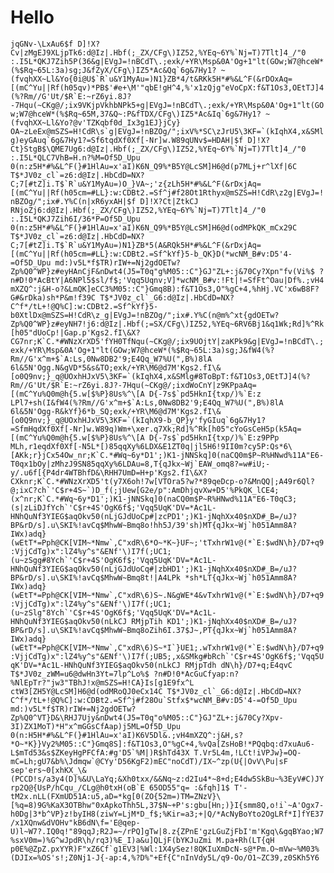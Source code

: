 # Hello

```jqGNv-\LxAu6$f D]!X?Cv|zMgEJ9XLjpTk6:d@Iz|.Hbf(;_ZX/CFg\)IZ52,%YEq~6Y%`Nj=T)7Tlt]4_/"0 :.I5L*QKJ7Zih5P(36&g|EVgJ=!nBCdT\.;exk/+YR\Msp&0A'Og+1"lt(GOw;W7@hceW*(%$Rq~65L:3a)sg;J&fZyX/CFg\)IZ5*Ac&Qq`6g&7Hy1? ~(fvqhXX~Ll&Yo{0i@U$`R`u&Y1MyAu=)N1}ZB*4/t&RKk5H*#%&L^F(&rDOxAq=[(mC^Yu||Rf(h05qv)*PB$'#e+\M'"qbE!gH^4,%'x1zQjg"eVoCpX:f&T1Os3,OEtTJ]4(%?Rm//G'Ut/$R`E:~rZ6yi.8J?-7Hqu(~CKg@/;ix9VKjpVkhbNPk5+g|EVgJ=!nBCdT\.;exk/+YR\Msp&0A'Og+1"lt(GOw;W7@hceW*(%$Rq~65M,37&Q~:P&fTDX/CFg\)IZ5*Ac&Iq`6g&7Hy1? ~(fvqhXX~Ll&Yo?@v'TZKqbf0d_Ix3g1EJ}jCy} OA~zLeEx@mSZS=H!CdR\s`g|EVgJ=!nBZOg/";ixV%*SC\zJrU5\3KF=`(kIqhX4,x&SMlg)eyGAuq`6g&7Hy1?=Sf6tqdXf0Xf[-Nr]w.W89qUNv$=HDAH|$f D]!X?Ct}StgB$\QME7Ug6:d@Iz|.Hbf(;_ZX/CFg\)IZ52,%YEq~6Y%`Nj=T)7Tlt]4_/"0 :.I5L*QLC7VhB=H.n?%M=Of5D_Upu 0(n:z5H*#%&L^F(}#1HlAu=x'aI)K6N_Q9%*B5Y@LcSM]H6@d(p7MLj+r^lXf|6C T$*JV0z_cl`=z6:d@Iz|.HbCdD=NX?C;7[#tZ]i.T$`R`u&Y1MyAu=)O_}VA~;'z{zLh5H*#%&L^F(&rDxjAq=[(mC^Yu||Rf(h05cm=#LL}:w:CDBt2.=Sf^j#f28Ot1Rthyx@mSZS=H!CdR\z2g|EVgJ=!nBZOg/";ix#.Y%C(n|xR6yxAH|$f D]!X?Ct|ZtkCJ RNjoZj6:d@Iz|.Hbf(;_ZX/CFg\)IZ52,%YEq~6Y%`Nj=T)7Tlt]4_/"0 :.I5L*QKJ7Zih6I/36*P=Of5D_Upu 0(n:z5H*#%&L^F(}#1HlAu=x'aI)K6N_Q9%*B5Y@LcSM]H6@d(odMPkQK_mCx29C T$*JV0z_cl`=z6:d@Iz|.HbCdD=NX?C;7[#tZ]i.T$`R`u&Y1MyAu=)N1}ZB*5(A&RQk5H*#%&L^F(&rDxjAq=[(mC^Yu||Rf(h05cm=#LL}:w:CDBt2.=Sf^kYf}5-b_QK}D(*wcNM_B#v:D5'4-=Of5D_Upu md:)v5L*f$TR)rIW+=Nj2gdOETw?Zp%Q0^WP}z#eyHAnCjF&nDwt4(J5=T0q"g%M05::C"}GJ"ZL+:j&70Cy?Xpn"fv(Vi%$ ?n#D!0*AcBtY|A6NPl5$sl/f$;'Vqq5Uqnv;V]*wcNM_B#v:!Ft|!=SfFt^Oau|Df%.;vH4mXZQ^:j&H-o?&LmQK]eCC3%M05::C"}Gmq8B):f&T1Os3,O"%gC+4,%hHj.VC'x6wB8F?G#&rDka)sh*P&m!f39C T$*JV0z_cl`_G6:d@Iz|.HbCdD=NX?C^f*/tL+!@Q%C]:w:CDBt2.=Sf^kYf}5-b0XtlDx@mSZS=H!CdR\z_g|EVgJ=!nBZOg/";ix#.Y%C(n@m%^xt{gdOETw?Zp%Q0^WP}z#eyNH7!j6:d@Iz|.Hbf(;=SX/CFg\)IZ52,%YEq~6RV6Bj1&q1Wk;Rd]%^Rk[h05"dUoCp!|Gap.p'Kgs2.fI\&X?CG7nr;K`C.*#WNzXrXD5'fYH0TfNqu(~CKg@/;ix9UOjtY|zaKPk9&g|EVgJ=!nBCdT\.;exk/+YR\Msp&0A'Og+1"lt(GOw;W7@hceW*(%$Rq~65L:3a)sg;J&fW4(%?Rm//G'x^m+$`A:Ls,0Nw8DB2'9;E4Qq_W7%U(",B%)8lA 6l&5N'Ogg.N&gVD*5&s&TO;exk/+YR\M6@d7M'Kgs2.fI\&[o0Q9nv;}_q@UOxhHJxV5\3KF=`(kIqhX4,x&SMlg#8ToBpT:f&T1Os3,OEtTJ]4(%?Rm//G'Ut/$R`E:~rZ6yi.8J?-7Hqu(~CKg@/;ixdWoCnY|z9KPpaAq=[(mC^Yu%Q0m@h{5.w[$%P}8Us%^\[A D{-7s$`pd5HknI{txp/)%`E:z LPl7+sh(I&fW4(%?Rm//G'x^m+$`A:Ls,0Nw8DB2'9;E4Qq_W7%U(",B%)8lA 6l&5N'Ogg-R&kYf}6*b_SQ;exk/+YR\M6@d7M'Kgs2.fI\&[o0Q9nv;}_q@UOxhHJxV5\3KF=`(kIqhX9-b_QP}y'fyGIuq`6g&7Hy1?=SfmHqdXf0Xf[-Nr]w.W89q)Wm+\xer.q7Xk;Rd]%^Rk[h05"cYoGsCeH5p(k5Aq=[(mC^Yu%Q0m@h{5.w[$%P}8Us%^\[A D{-7s$`pd5HknI{txp/)%`E:z9PPp MLh,r1eqdXf0Xf[-N5L*[)85qqXy%6LDX&E1ZT0q|jl5H6!9II0m?cy5P:Qs*6\[AKk;r}jCx54Ow_nr;K`C.*#Wq~6y*D1';)K1-jNNSkq]0(naCQ0m$P~R%HNwd%11A"E6-T0qx1bOy|zMhzJ9SN85qqXy%6LDAu=8,T{qJkx~Wj`EAW_omq8?=w#iU;-y/.u6f[{P4dr4WTBhfD&\RHH7UmD=H+p'Kgs2.fI\&X?CXknr;K`C.*#WNzXrXD5't(y7X6oh!7w[VTOra5?w?*89qeDcp-o?&MnQQ|;A49r6Ql?@;ixC?ch`'C$r+4S~`)D_f(;jUew[G2e/p":AmDhjqvXw+D5'%PkQK_lCE4;(x^nr;K`C.*#Wq~6y*D1';)K1-jNNSkq]0(naCQ0m$P~R%HNwd%11A"E6-T0qC3;(s|zLiDJfYch`'C$r+4S'OgK6f$;'Vqq5UqK'DV=*Ac1L-HNhQuNf3YIEG$aqOkv50(nLjGJdUoCp#|zcPD1';)K1-jNqhXx40$nXD#_B=/uJ?BP&rD/s].u\SKI%!avCq$MhwW~Bmq8o!hh5J/39'sh)MT{qJkx~Wj`h051Amm8A?IWx)adq}(wEtT*=Pph@CK[VIM~*Nmw`,C"xdR\6*O~*K~}UF~;'tTxhrW1v@(*`E:$wdN\h}/D7+q9:VjjCdTg)x":lZ4%y^s"&ENf'\)I7f(;UC1;(u~zSgg#8Ych`'C$r+4S'OgK6f$;'Vqq5UqK'DV=*Ac1L-HNhQuNf3YIEG$aqOkv50(nLjGJdUoCq#|zbHD1';)K1-jNqhXx40$nXD#_B=/uJ?BP&rD/s].u\SKI%!avCq$MhwW~Bmq8t!|A4LPk *sh*LT{qJkx~Wj`h051Amm8A?IWx)adq}(wEtT*=Pph@CK[VIM~*Nmw`,C"xdR\6)S~.N&gWE*4&vTxhrW1v@(*`E:$wdN\h}/D7+q9:VjjCdTg)x":lZ4%y^s"&ENf'\)I7f(;UC1;(u~zSlg"8Ych`'C$r+4S'OgK6f$;'Vqq5UqK'DV=*Ac1L-HNhQuNf3YIEG$aqOkv50(nLkCJ RMjpTih KD1';)K1-jNqhXx40$nXD#_B=/uJ?BP&rD/s].u\SKI%!avCq$MhwW~Bmq8oZih6I.37$J~,PT{qJkx~Wj`h051Amm8A?IWx)adq}(wEtT*=Pph@CK[VIM~*Nmw`,C"xdR\6)S~*I`}UE1;.wTxhrW1v@(*`E:$wdN\h}/D7+q9:VjjCdTg)x":lZ4%y^s"&ENf'\)I7f(;UB5;,x&SMkg#bRch`'C$r+4S'OgK6f$;'Vqq5UqK'DV=*Ac1L-HNhQuNf3YIEG$aqOkv50(nLkCJ RMjpTdh dN\h}/D7+q;E4qvC T$*JV0z_zWM=u6@dwHn3Yt=7lp^Lo%$ ?n#D!0*AcGuCfyap:n?%NlEpTr?"jw3"TBhJ!x@mSZS=H!CA}Is[g1E9fx^L ctW3[ZH5Y@LcSM]H6@d(odMRoQJ0eCx14C T$*JV0z_cl`_G6:d@Iz|.HbCdD=NX?C^f*/tL+!@Q%C]:w:CDBt2.=Sf^j#f28Ou`Stfx$*wcNM_B#v:D5'4-=Of5D_Upu md:)v5L*f$TR)rIW+=Nj2gdOETw?Zp%Q0^VT}D&\RHJ7Ujy&nDwt4(J5=T0q"o%M05::C"}GJ"ZL+:j&70Cy?Xpv-3I)ZX1MoT)*H"x^mGGsCfAap)j5ML=Of5D_Upu 0(n:H5H*#%&L^F(}#1HlAu=x'aI)K6V5Dl&.;vH4mXZQ^:j&H,s?*O~*K}}Vy2%M05::C"}Gmq8S]:f&T1Os3,O"%gC+4,%vQa[ZsHoB!*PQqbq:d7xuAu6-L$mTd53&s$ZKeyHgPFCfA:#g'D5`%M|)R$hTd43X T.Vr5L4m,!LCt!iVPJw}=OQ-mC=Lh;gU7&b%\Jdmqw`@CYy'D56KgF2)mEC"noCdT)/IX~^zp(U{|OvV\Pu|sF sep'ers~0[xhKX_\&(PCCD!s/a3y4(D]%&U\LaYq;&Xh0txx/&&Nq~z:d2Iu4*~8+d;E4dw5SkBu~%3EyV#C)JYrp2Q@{UsP/hCqu_/CLg@h0txH(oB`E 65OD55"q= :&fqh]1$ T'-tM2x.nLL(FXmUD51A:u5,aD=*kg[0(ZO{52m=)TM=ZNzV}\[%q=8)9G%KaX3OTBhw"0xApkoThh5L,37$N~+P's:gbu[Hn;)}I{smm8Q,o!i`~A'Ogx7-h0Dg|3*b^VP}z!byIH8(ziwY=LjM*D_f$;%Kir=a3;+|Q/*AcNyBoYto2OgLRf*I]fYE37/x1XQnw&dVOHv"kB6dN\f='E@qep-U)l~W7?.IQ0q!"89qqJ;R2J=~/rPQ]gTw|8.z{ZPnE'gzLGuZjFbI'm'Kgq\&gqBYao;W7%sxV0m=)%G^wJpdR\h/rq3)%E_I)a&u]QLjF(bYKJuZmi M.pa+Rh(LT{qH p0E%@ZpZ.pxYYR)F"xZ6Cf`g1EV3|%Wl:1X4ySez!8QKIuXmDcN-s@*Pm.O~mVw~%M03%(DJIx=%OS's!;Z0Nj1-J{-ap:4,%?D%"+Ef{C"nInVdy5L/q9-Oo/O1~ZC39,z0SKh5Y6```
